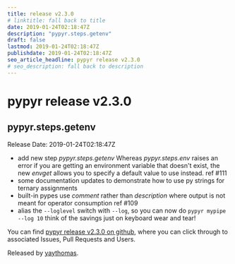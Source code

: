 ```yaml
---
title: release v2.3.0
# linktitle: fall back to title
date: 2019-01-24T02:18:47Z
description: "pypyr.steps.getenv"
draft: false
lastmod: 2019-01-24T02:18:47Z
publishdate: 2019-01-24T02:18:47Z
seo_article_headline: pypyr release v2.3.0
# seo_description: fall back to description
---
```

# pypyr release v2.3.0
## pypyr.steps.getenv
Release Date: 2019-01-24T02:18:47Z

- add new step _pypyr.steps.getenv_ Whereas _pypyr.steps.env_ raises an error if you are getting an environment variable that doesn't exist, the new _envget_ allows you to specify a default value to use instead. ref #111 
- some documentation updates to demonstrate how to use py strings for ternary assignments
- built-in pypes use _comment_ rather than _description_ where output is not meant for operator consumption ref #109 
- alias the `--loglevel` switch with `--log`, so you can now do `pypyr mypipe --log 10` think of the savings just on keyboard wear and tear!

You can find [pypyr release v2.3.0 on github](https://github.com/pypyr/pypyr-cli/releases/tag/v2.3.0), where you can 
click through to associated Issues, Pull Requests and Users.

Released by [yaythomas](https://github.com/yaythomas).

